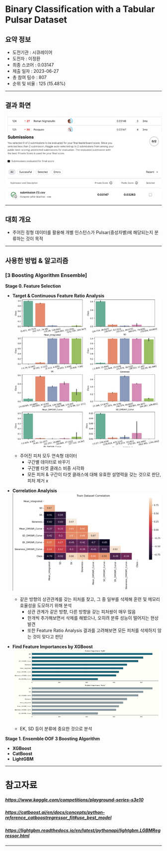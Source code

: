 # Binary Classification with a Tabular Pulsar Dataset

## 요약 정보
* 도전기관 : 시큐레이어
* 도전자 : 이정환
* 최종 스코어 : 0.03147
* 제출 일자 : 2023-06-27
* 총 참여 팀수 : 807
* 순위 및 비율 : 125 (15.48%)
___
## 결과 화면
![final_rank_and_score](./img/pulsar_ranks.png)
![final_rank_and_score](./img/pulsar_score.png)
___
## 대회 개요
- 주어진 정형 데이터를 활용해 개별 인스턴스가 Pulsar(중성자별)에 해당되는지 분류하는 것이 목적
___
## 사용한 방법 & 알고리즘
### **[3 Boosting Algorithm Ensemble]**  
**Stage 0. Feature Selection**
* **Target & Continuous Feature Ratio Analysis**
![final_rank_and_score](./img/ratio_anlyisis.png)
    - 주어진 피처 모두 연속형 데이터
        - 구간별 데이터로 바꾸기
        - 구간별 타겟 클래스 비중 시각화
        - 모든 피처 & 구간이 타겟 클래스에 대해 유효한 설명력을 갖는 것으로 판단, 피처 제거 x

* **Correlation Analyisis**
![final_rank_and_score](./img/correlation.png)
    - 같은 방향의 상관관계를 갖는 피처를 찾고, 그 중 일부를 삭제해 훈련 및 메모리 효율성을 도모하기 위해 분석
        - 상관 관계가 같은 방향, 다른 방향을 갖는 피처쌍이 매우 많음
        - 한개씩 추가해보면서 삭제를 해봤으나, 오히려 분류 성능이 떨어지는 현상 발견
        - 또한 Feature Ratio Analysis 결과를 고려해보면 모든 피처를 삭제하지 않는 것이 맞다고 판단
* **Find Feature Importances by XGBoost**  
![final_rank_and_score](./img/importances.png)
    - EK, SD 등이 분류에 중요한 것으로 분석

**Stage 1. Ensemble OOF 3 Boosting Algorithm**
* **XGBoost**  
* **CatBoost**  
* **LightGBM**  
___
# 참고자료  
##### https://www.kaggle.com/competitions/playground-series-s3e10
##### https://catboost.ai/en/docs/concepts/python-reference_catboostregressor_fit#use_best_model  
##### https://lightgbm.readthedocs.io/en/latest/pythonapi/lightgbm.LGBMRegressor.html
___